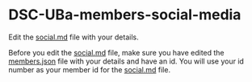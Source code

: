# DSC-UBa-members-social-media
Edit the [social.md](https://github.com/Developer-Student-Clubs-UBa/DSC-UBa-members-social-media/blob/master/social.md) file with your details.

Before you edit the [social.md](https://github.com/Developer-Student-Clubs-UBa/DSC-UBa-members-social-media/blob/master/social.md) file, make sure you have edited the [members.json](https://github.com/Developer-Student-Clubs-UBa/DSC-UBa-members/blob/master/members.json) file with your details and have an id. You will use your id number as your member id for the [social.md](https://github.com/Developer-Student-Clubs-UBa/DSC-UBa-members-social-media/blob/master/social.md) file.
